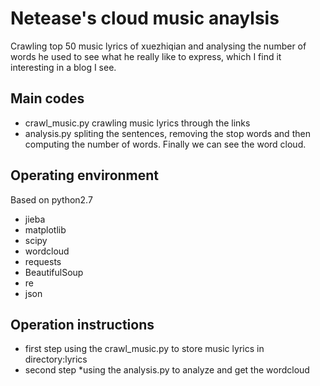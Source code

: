 # Netease's cloud music anaylsis
Crawling top 50 music lyrics of xuezhiqian and analysing the number of words he used to see what he really like to express, which I find it interesting in a blog I see.

## Main codes
* crawl_music.py
crawling music lyrics through the links
* analysis.py
spliting the sentences, removing the stop words and then computing the number of words. Finally we can see the word cloud.

## Operating environment
Based on python2.7

* jieba
* matplotlib
* scipy
* wordcloud
* requests
* BeautifulSoup
* re
* json

## Operation instructions
* first step
using the crawl_music.py to store music lyrics in directory:lyrics
* second step
*using the analysis.py to analyze and get the wordcloud




